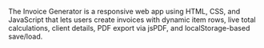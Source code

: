The Invoice Generator is a responsive web app using HTML, CSS, and JavaScript that lets users create invoices with dynamic item rows, live total calculations, client details, PDF export via jsPDF, and localStorage-based save/load.









